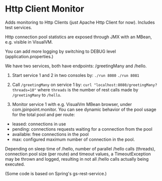 # Http Client Monitor
Adds monitoring to Http Clients (just Apache Http Client for now). Includes test services.

Http connection pool statistics are exposed through JMX with an MBean, e.g. visible in VisualVM.

You can add more logging by switching to DEBUG level (application.properties.)

We have two services, both have endpoints: /greetingMany and /hello. 
1. Start service 1 and 2 in two consoles by:
`./run 8080`
`./run 8081`

2. Call `/greetingMany` on service 1 by:
`curl "localhost:8080/greetingMany?threads=10"`
where `threads` is the number of rest calls made by `/greetingMany` to `/hello`.

3. Monitor service 1 with e.g. VisualVm MBean browser, under com.jpinpoint.monitor. 
You can see dynamic behavior of the pool usage for the total pool and per route: 
* leased: connections in use
* pending: connections requests waiting for a connection from the pool
* available: free connections in the pool
* max: configured maximum number of connection in the pool.

Depending on sleep time of /hello, number of parallel /hello calls (threads), connection pool size (per route) and timeout values, 
a TimeoutException may be thrown and logged, resulting in not all /hello calls actually being executed.

(Some code is based on Spring's gs-rest-service.)
